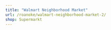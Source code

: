```yaml
---
title: "Walmart Neighborhood Market"
url: /roanoke/walmart-neighborhood-market-2/
shop: Supermarkt
---
```

